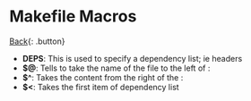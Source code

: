 # Makefile Macros

[Back](../index.md){: .button}

- **DEPS**: This is used to specify a dependency list; ie headers
- **$@**: Tells to take the name of the file to the left of :
- **$^**: Takes the content from the right of the :
- **$<**: Takes the first item of dependency list



